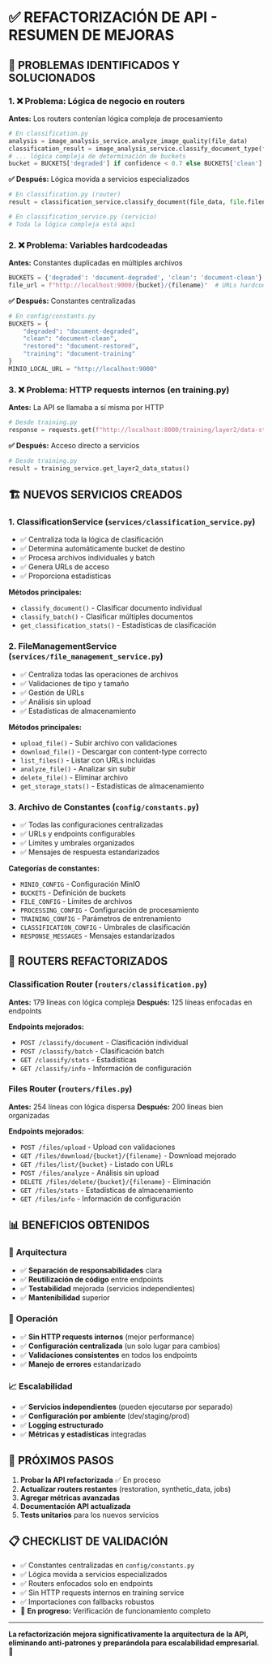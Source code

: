 # ✅ REFACTORIZACIÓN DE API - RESUMEN DE MEJORAS

## 🎯 PROBLEMAS IDENTIFICADOS Y SOLUCIONADOS

### 1. ❌ **Problema: Lógica de negocio en routers**
**Antes:** Los routers contenían lógica compleja de procesamiento
```python
# En classification.py
analysis = image_analysis_service.analyze_image_quality(file_data)
classification_result = image_analysis_service.classify_document_type(file_data)
# ... lógica compleja de determinación de buckets
bucket = BUCKETS['degraded'] if confidence < 0.7 else BUCKETS['clean']
```

**✅ Después:** Lógica movida a servicios especializados
```python
# En classification.py (router)
result = classification_service.classify_document(file_data, file.filename)

# En classification_service.py (servicio)
# Toda la lógica compleja está aquí
```

### 2. ❌ **Problema: Variables hardcodeadas**
**Antes:** Constantes duplicadas en múltiples archivos
```python
BUCKETS = {'degraded': 'document-degraded', 'clean': 'document-clean'}  # En 5+ archivos
file_url = f"http://localhost:9000/{bucket}/{filename}"  # URLs hardcodeadas
```

**✅ Después:** Constantes centralizadas
```python
# En config/constants.py
BUCKETS = {
    "degraded": "document-degraded",
    "clean": "document-clean", 
    "restored": "document-restored",
    "training": "document-training"
}
MINIO_LOCAL_URL = "http://localhost:9000"
```

### 3. ❌ **Problema: HTTP requests internos (en training.py)**
**Antes:** La API se llamaba a sí misma por HTTP
```python
# Desde training.py
response = requests.get(f"http://localhost:8000/training/layer2/data-status")
```

**✅ Después:** Acceso directo a servicios
```python
# Desde training.py
result = training_service.get_layer2_data_status()
```

## 🏗️ NUEVOS SERVICIOS CREADOS

### 1. **ClassificationService** (`services/classification_service.py`)
- ✅ Centraliza toda la lógica de clasificación
- ✅ Determina automáticamente bucket de destino
- ✅ Procesa archivos individuales y batch
- ✅ Genera URLs de acceso
- ✅ Proporciona estadísticas

**Métodos principales:**
- `classify_document()` - Clasificar documento individual
- `classify_batch()` - Clasificar múltiples documentos
- `get_classification_stats()` - Estadísticas de clasificación

### 2. **FileManagementService** (`services/file_management_service.py`)
- ✅ Centraliza todas las operaciones de archivos
- ✅ Validaciones de tipo y tamaño
- ✅ Gestión de URLs
- ✅ Análisis sin upload
- ✅ Estadísticas de almacenamiento

**Métodos principales:**
- `upload_file()` - Subir archivo con validaciones
- `download_file()` - Descargar con content-type correcto
- `list_files()` - Listar con URLs incluidas
- `analyze_file()` - Analizar sin subir
- `delete_file()` - Eliminar archivo
- `get_storage_stats()` - Estadísticas de almacenamiento

### 3. **Archivo de Constantes** (`config/constants.py`)
- ✅ Todas las configuraciones centralizadas
- ✅ URLs y endpoints configurables
- ✅ Límites y umbrales organizados
- ✅ Mensajes de respuesta estandarizados

**Categorías de constantes:**
- `MINIO_CONFIG` - Configuración MinIO
- `BUCKETS` - Definición de buckets
- `FILE_CONFIG` - Límites de archivos
- `PROCESSING_CONFIG` - Configuración de procesamiento
- `TRAINING_CONFIG` - Parámetros de entrenamiento
- `CLASSIFICATION_CONFIG` - Umbrales de clasificación
- `RESPONSE_MESSAGES` - Mensajes estandarizados

## 🔄 ROUTERS REFACTORIZADOS

### **Classification Router** (`routers/classification.py`)
**Antes:** 179 líneas con lógica compleja
**Después:** 125 líneas enfocadas en endpoints

**Endpoints mejorados:**
- `POST /classify/document` - Clasificación individual
- `POST /classify/batch` - Clasificación batch
- `GET /classify/stats` - Estadísticas
- `GET /classify/info` - Información de configuración

### **Files Router** (`routers/files.py`)
**Antes:** 254 líneas con lógica dispersa
**Después:** 200 líneas bien organizadas

**Endpoints mejorados:**
- `POST /files/upload` - Upload con validaciones
- `GET /files/download/{bucket}/{filename}` - Download mejorado
- `GET /files/list/{bucket}` - Listado con URLs
- `POST /files/analyze` - Análisis sin upload
- `DELETE /files/delete/{bucket}/{filename}` - Eliminación
- `GET /files/stats` - Estadísticas de almacenamiento
- `GET /files/info` - Información de configuración

## 📊 BENEFICIOS OBTENIDOS

### 🎯 **Arquitectura**
- ✅ **Separación de responsabilidades** clara
- ✅ **Reutilización de código** entre endpoints
- ✅ **Testabilidad** mejorada (servicios independientes)
- ✅ **Mantenibilidad** superior

### 🔧 **Operación**
- ✅ **Sin HTTP requests internos** (mejor performance)
- ✅ **Configuración centralizada** (un solo lugar para cambios)
- ✅ **Validaciones consistentes** en todos los endpoints
- ✅ **Manejo de errores** estandarizado

### 📈 **Escalabilidad**
- ✅ **Servicios independientes** (pueden ejecutarse por separado)
- ✅ **Configuración por ambiente** (dev/staging/prod)
- ✅ **Logging estructurado**
- ✅ **Métricas y estadísticas** integradas

## 🔄 PRÓXIMOS PASOS

1. **Probar la API refactorizada** ✅ En proceso
2. **Actualizar routers restantes** (restoration, synthetic_data, jobs)
3. **Agregar métricas avanzadas** 
4. **Documentación API actualizada**
5. **Tests unitarios** para los nuevos servicios

## 📋 CHECKLIST DE VALIDACIÓN

- ✅ Constantes centralizadas en `config/constants.py`
- ✅ Lógica movida a servicios especializados
- ✅ Routers enfocados solo en endpoints
- ✅ Sin HTTP requests internos en training service
- ✅ Importaciones con fallbacks robustos
- 🔄 **En progreso:** Verificación de funcionamiento completo

---

**La refactorización mejora significativamente la arquitectura de la API, eliminando anti-patrones y preparándola para escalabilidad empresarial.** 🚀
